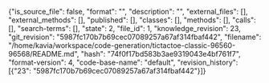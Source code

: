 {"is_source_file": false, "format": "", "description": "", "external_files": [], "external_methods": [], "published": [], "classes": [], "methods": [], "calls": [], "search-terms": [], "state": 2, "file_id": 1, "knowledge_revision": 23, "git_revision": "5987fc170b7b69cec07089257a67af314fbaf442", "filename": "/home/kavia/workspace/code-generation/tictactoe-classic-96560-96568/README.md", "hash": "74f0f17bd583b3ae9319043e4bf761f7", "format-version": 4, "code-base-name": "default", "revision_history": [{"23": "5987fc170b7b69cec07089257a67af314fbaf442"}]}
